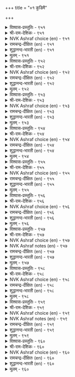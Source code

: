 +++
title = "०१ कुडिमै"

+++


<details><summary>विश्वास-प्रस्तुतिः - ९५१</summary>

इऱ्पिऱन्दार् कण्अल्लदु इल्लै इयल्बागच्  
चॆप्पमुम् नाणुम् ऒरुङ्गु।       ९५१
</details>

<details><summary>श्री-राम-देशिकः - ९५१</summary>

अधिकारः ९६. कुलीनत्वम्  
असत्कुलप्रसूतेषु मनुष्येषु स्वभावतः ।  
लज्जामाध्यस्थ्यनामानौ स्यातां न सङ्गतौ ॥ ९५१॥
</details>

<details><summary>NVK Ashraf choice (en) - ९५१</summary>

०९५१
None except the well-born
Have that natural sense of integrity and shame. *
(P.S. Sundaram)
</details>

<details><summary>रामचन्द्र-दीक्षितः (en) - ९५१</summary>

951 ilpiṟantār kaṇallatu illai iyalpākac  
ceppamum nāṇum oruṅku.

951\. Probity and a sense of shame are virtues innate only in men of noble lineage.  
</details>

<details><summary>शुद्धानन्द-भारती (en) - ९५१</summary>

1\. இற்பிறந்தார் கண்அல்லது இல்லை இயல்பாகச்  
செப்பமும் நாணும் ஒருங்கு.  
Right-sense and bashfulness adorn  
By nature only the noble-born.        951  
</details>

<details><summary>मूलम् - ९५१</summary>

इऱ्पिऱन्दार् कण्अल्लदु इल्लै इयल्बागच्  
चॆप्पमुम् नाणुम् ऒरुङ्गु।       ९५१
</details>

<details><summary>विश्वास-प्रस्तुतिः - ९५२</summary>

ऒऴुक्कमुम् वाय्मैयुम् नाणुम् इम् मूण्ड्रुम्  
इऴुक्कार् कुडिप्पिऱन् दार्।       ९५२
</details>

<details><summary>श्री-राम-देशिकः - ९५२</summary>

लज्जाचारित्र्यसत्याख्यगुणानां त्रितयं भुवि ।  
तिष्ठेत् सत्कुलजातेषु विद्याविरहितेष्वपि ॥ ९५२॥
</details>

<details><summary>NVK Ashraf choice (en) - ९५२</summary>

०९५२
Men of birth will never deviate from these three:
Good manners, truthfulness and modesty. *
(W.H. Drew and J. Lazarus)
</details>

<details><summary>रामचन्द्र-दीक्षितः (en) - ९५२</summary>

952 oḻukkamum vāymaiyum nāṇumim mūṉṟum  
iḻukkār kuṭippiṟan tār.

952\. Men of noble descent never forsake good conduct, truthfulness and modesty.  
</details>

<details><summary>शुद्धानन्द-भारती (en) - ९५२</summary>

2\. ஒழுக்கமும் வாய்மையும் நாணும்இம் மூன்றும்  
இழுக்கார் குடிப்பிறந் தார்.  
The noble-born lack not these three:  
Good conduct, truth and modesty.        952  
</details>

<details><summary>मूलम् - ९५२</summary>

ऒऴुक्कमुम् वाय्मैयुम् नाणुम् इम् मूण्ड्रुम्  
इऴुक्कार् कुडिप्पिऱन् दार्।       ९५२
</details>

<details><summary>विश्वास-प्रस्तुतिः - ९५३</summary>

नगैईगै इन्सॊल् इगऴामै नान्गुम्  
वगैयॆन्ब वाय्मैक् कुडिक्कु।       ९५३
</details>

<details><summary>श्री-राम-देशिकः - ९५३</summary>

प्रसन्नवदनं दानमनिन्दा रम्यभाषणम् ।  
इतीमे सुगुणाः शुद्धकुलीने सहजा मताः ॥ ९५३॥
</details>

<details><summary>NVK Ashraf choice (en) - ९५३</summary>

०९५३
A smiling face, a generous heart, sweet words and no scorn;
These four are said to mark the well-born. *
(P.S. Sundaram)
</details>

<details><summary>रामचन्द्र-दीक्षितः (en) - ९५३</summary>

953 nakaiīkai iṉcol ikaḻāmai nāṉkum  
vakaieṉpa vāymaik kuṭikku.

953\. A cheerful countenance, charity, soft words and sweet learning all these characterise men of noble birth.  
</details>

<details><summary>शुद्धानन्द-भारती (en) - ९५३</summary>

3\. நகைஈகை இன்சொல் இகழாமை நான்கும்  
வகைஎன்ப வாய்மைக் குடிக்கு.  
Smile, gift, sweet words and courtesy  
These four mark true nobility.        953  
</details>

<details><summary>मूलम् - ९५३</summary>

नगैईगै इन्सॊल् इगऴामै नान्गुम्  
वगैयॆन्ब वाय्मैक् कुडिक्कु।       ९५३
</details>

<details><summary>विश्वास-प्रस्तुतिः - ९५४</summary>

अडुक्किय कोडि पॆऱिनुम् कुडिप्पिऱन्दार्  
कुण्ड्रुव सॆय्दल् इलर्।       ९५४
</details>

<details><summary>श्री-राम-देशिकः - ९५४</summary>

अनेककोटिसङ्ख्याकधनलाभकृतेऽपि ते ।  
न कुर्युः सत्कुलोत्पन्ना दोषं कुलविद्यातकम् ॥ ९५४॥
</details>

<details><summary>NVK Ashraf choice (en) - ९५४</summary>

०९५४
Men of birth will not indulge in mean acts
Even if offered millions manifold.
(P.S. Sundaram), (N.V.K. Ashraf)
</details>

<details><summary>रामचन्द्र-दीक्षितः (en) - ९५४</summary>

954 aṭukkiya kōṭi peṟiṉum kuṭippiṟantār  
kuṉṟuva ceytal ilar.

954\. Men of noble birth never stoop to mean acts, though they may thereby gain untold riches.  
</details>

<details><summary>शुद्धानन्द-भारती (en) - ९५४</summary>

4\. அடுக்கிய கோடி பெறினும் குடிப்பிறந்தார்  
குன்றுவ செய்தல் இலர்.  
Even for crores, the noble mood  
Cannot bend to degrading deed.        954  
</details>

<details><summary>मूलम् - ९५४</summary>

अडुक्किय कोडि पॆऱिनुम् कुडिप्पिऱन्दार्  
कुण्ड्रुव सॆय्दल् इलर्।       ९५४
</details>

<details><summary>विश्वास-प्रस्तुतिः - ९५५</summary>

वऴङ्गुव तुळ्वीऴ्न्दक् कण्णुम् पऴङ्गुडि  
पण्बिल् तलैप्पिरिदल् इण्ड्रु।       ९५५
</details>

<details><summary>श्री-राम-देशिकः - ९५५</summary>

प्रसिद्धसत्कुलोत्पन्नो दारिद्र्येण युतोऽप्ययम् ।  
परोपकारकरणान्न कदाचिन्निवर्तते ॥ ९५५॥
</details>

<details><summary>NVK Ashraf choice (en) - ९५५</summary>

०९५५
An ancient family may default in charity,
But never in their conduct. *
(P.S. Sundaram)
</details>

<details><summary>रामचन्द्र-दीक्षितः (en) - ९५५</summary>

955 vaḻaṅkuvatu uḷvīḻntak kaṇṇum paḻaṅkuṭi  
paṇpiṉ talaippirital iṉṟu.

955\. A family of ancient dignity never fails of its charity even when fallen on evil days.  
</details>

<details><summary>शुद्धानन्द-भारती (en) - ९५५</summary>

5\. வழங்குவ துள்வீழ்ந்தக் கண்ணும் பழங்குடி  
பண்பில் தலைப்பிரிதல் இன்று.  
The means of gift may dwindle; yet  
Ancient homes guard their noble trait.        955  
</details>

<details><summary>मूलम् - ९५५</summary>

वऴङ्गुव तुळ्वीऴ्न्दक् कण्णुम् पऴङ्गुडि  
पण्बिल् तलैप्पिरिदल् इण्ड्रु।       ९५५
</details>

<details><summary>विश्वास-प्रस्तुतिः - ९५६</summary>

सलम्बट्रिच् चाल्बिल सॆय्यार्मा सट्र  
कुलम्बट्रि वाऴ्दुम् ऎन् पार्।       ९५६
</details>

<details><summary>श्री-राम-देशिकः - ९५६</summary>

''निर्दुष्टकुलचारित्र्यसहिताः स्याम सर्वदा'' ।  
इत्यं दृढप्रतिज्ञास्तु निन्दितं न वितन्वते ॥ ९५६॥
</details>

<details><summary>NVK Ashraf choice (en) - ९५६</summary>

०९५६
Those wedded to their spotless heritage
Will do nothing deceitful and ignoble. *
(P.S. Sundaram)
</details>

<details><summary>रामचन्द्र-दीक्षितः (en) - ९५६</summary>

956 calampaṟṟic cārpila ceyyārmā caṟṟa  
kulampaṟṟi vāḻtumeṉ pār.

956\. Those who walk in the untarnished traditions of their noble family never do wrong even in poverty.  
</details>

<details><summary>शुद्धानन्द-भारती (en) - ९५६</summary>

6\. சலம்பற்றிச் சால்பில செய்யார்மா சற்ற  
குலம்பற்றி வாழ்தும்என் பார்.  
Who guard their family prestige pure  
Stoop not to acts of cunning lure.        956  
</details>

<details><summary>मूलम् - ९५६</summary>

सलम्बट्रिच् चाल्बिल सॆय्यार्मा सट्र  
कुलम्बट्रि वाऴ्दुम् ऎन् पार्।       ९५६
</details>

<details><summary>विश्वास-प्रस्तुतिः - ९५७</summary>

कुडिप्पिऱन्दार् कण्विळङ्गुम् कुट्रम् विसुम्बिन्  
मदिक्कण् मऱुप्पोल् उयर्न्दु।       ९५७
</details>

<details><summary>श्री-राम-देशिकः - ९५७</summary>

महाकुलप्रसूतेषु स्थितः स्वल्पोऽपि दुर्गुणाः ।  
व्योमचन्द्रकलङ्केन समं दृश्येत् सुस्फुटम् ॥ ९५७॥
</details>

<details><summary>NVK Ashraf choice (en) - ९५७</summary>

०९५७
Defects in people of noble descent
Appear prominently as spots on the moon.
(J. Narayanaswamy)
</details>

<details><summary>NVK Ashraf notes (en) - ९५७</summary>

९५७. Compare with १११७. “Are there spots on my love’s face like the spots on the shining moon?” – (N.V.K. Ashraf), ( Shuddhananda Bharatiar)
</details>

<details><summary>रामचन्द्र-दीक्षितः (en) - ९५७</summary>

957 kuṭippiṟantār kaṇviḷaṅkum kuṟṟam vicumpiṉ  
matikkaṇ maṟuppōl uyarntu.

957\. Dark as the spot of the Moon in the sky doth the stain of the noble family loom large.  
</details>

<details><summary>शुद्धानन्द-भारती (en) - ९५७</summary>

7\. குடிப்பிறந்தார் கண்விளங்கும் குற்றம் விசும்பின்  
மதிக்கண் மறுப்போல் உயர்ந்து.  
The faults of nobly-born are seen  
Like on the sky the spots of moon.        957  
</details>

<details><summary>मूलम् - ९५७</summary>

कुडिप्पिऱन्दार् कण्विळङ्गुम् कुट्रम् विसुम्बिन्  
मदिक्कण् मऱुप्पोल् उयर्न्दु।       ९५७
</details>

<details><summary>विश्वास-प्रस्तुतिः - ९५८</summary>

नलत्तिन्गण् नारिन्मै तोण्ड्रिन् अवनैक्  
कुलत्तिन्गण् ऐयप् पडुम्।       ९५८
</details>

<details><summary>श्री-राम-देशिकः - ९५८</summary>

कुलोचितगुणाढ्योऽपि यो वा प्रीतिविवर्जितः ।  
तथाविधे कुलीनत्वसन्देहो जायते नृणाम् ॥ ९५८॥
</details>

<details><summary>NVK Ashraf choice (en) - ९५८</summary>

०९५८
Want of affection from one of good family
Calls in question his descent from it. *
(W.H. Drew and J. Lazarus)
</details>

<details><summary>रामचन्द्र-दीक्षितः (en) - ९५८</summary>

958 nalattiṉkaṇ nāriṉmai tōṉṟiṉ avaṉaik  
kulattiṉkaṇ aiyap paṭum.

958\. The world suspects the noble lineage of one who lacks in sympathy.  
</details>

<details><summary>शुद्धानन्द-भारती (en) - ९५८</summary>

8\. நலத்தின்கண் நாரின்மை தோன்றின் அவனைக்  
குலத்தின்கண் ஐயப் படும்.  
If manners of the good are rude  
People deem their pedigree crude.        958  
</details>

<details><summary>मूलम् - ९५८</summary>

नलत्तिन्गण् नारिन्मै तोण्ड्रिन् अवनैक्  
कुलत्तिन्गण् ऐयप् पडुम्।       ९५८
</details>

<details><summary>विश्वास-प्रस्तुतिः - ९५९</summary>

निलत्तिल् किडन्दमै काल्गाट्टुम् काट्टुम्  
कुलत्तिल् पिऱन्दार्वाय्च् चॊल्।       ९५९
</details>

<details><summary>श्री-राम-देशिकः - ९५९</summary>

पूरढाङ्कुरमूलाद्धि भूतत्वं ज्ञायते यथा ।  
तथा वाक्यप्रयोगेण कुलं ज्ञायेत कस्यचित् ॥ ९५९॥
</details>

<details><summary>NVK Ashraf choice (en) - ९५९</summary>

०९५९
Nature of sprout indicates the quality of soil;
So does the quality of speech one’s descent.
(N.V.K. Ashraf)
</details>

<details><summary>NVK Ashraf notes (en) - ९५९</summary>

९५९. Compare with ४५२. Nature of soil governs the quality of water; one’s wisdom by the nature of company. ((N.V.K. Ashraf))
</details>

<details><summary>रामचन्द्र-दीक्षितः (en) - ९५९</summary>

959 nilattil kiṭantamai kālkāṭṭum kāṭṭum  
kulattil piṟantārvāyc col.

959\. The plants are quite racy of the soil. The words of men of high birth betoken their ancestral dignity.  
</details>

<details><summary>शुद्धानन्द-भारती (en) - ९५९</summary>

9\. நிலத்தில் கிடந்தமை கால்காட்டும் காட்டும்  
குலத்தில் பிறந்தார்வாய்ச் சொல்.  
Soil's nature is seen in sprout  
The worth of birth from words flow out.        959  
</details>

<details><summary>मूलम् - ९५९</summary>

निलत्तिल् किडन्दमै काल्गाट्टुम् काट्टुम्  
कुलत्तिल् पिऱन्दार्वाय्च् चॊल्।       ९५९
</details>

<details><summary>विश्वास-प्रस्तुतिः - ९६०</summary>

नलम्वेण्डिन् नाणुडैमै वेण्डुम् कुलम् वेण्डिन्  
वेण्डुग यार्क्कुम् पणिवु।      ९६०
</details>

<details><summary>श्री-राम-देशिकः - ९६०</summary>

श्रेयोऽभिलाषिणां लज्जावत्वं नूनमपेक्ष्यते ।  
विनीतेन सदा भाव्यं कुलगौरवकाङ्क्षिणा ॥ ९६०॥
</details>

<details><summary>NVK Ashraf choice (en) - ९६०</summary>

०९६०
There is no good without a sense of shame,
Nor high birth without politeness.
(P.S. Sundaram)
</details>

<details><summary>रामचन्द्र-दीक्षितः (en) - ९६०</summary>

960 nalamvēṇṭiṉ nāṇuṭaimai vēṇṭum kulamvēṇṭiṉ  
vēṇṭuka yārkkum paṇivu.

960\. Out of modesty springs one’s greatness. Out of humility rises the honour of family.  
</details>

<details><summary>शुद्धानन्द-भारती (en) - ९६०</summary>

10\. நலம்வேண்டின் நாணுடைமை வேண்டும் குலம்வேண்டின்  
வேண்டுக யார்க்கும் பணிவு.  
All gain good name by modesty  
Nobility by humility.        960  
</details>

<details><summary>मूलम् - ९६०</summary>

नलम्वेण्डिन् नाणुडैमै वेण्डुम् कुलम् वेण्डिन्  
वेण्डुग यार्क्कुम् पणिवु।      ९६०
</details>
